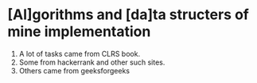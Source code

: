 # [Al]gorithms and [da]ta structers of mine implementation
1. A lot of tasks came from CLRS book.
2. Some from hackerrank and other such sites.
3. Others came from geeksforgeeks
